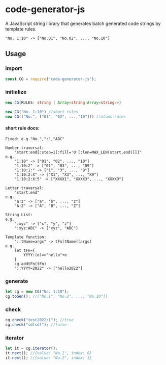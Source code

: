 # code-generator-js

A JavaScript string library that generates batch generated code strings by template rules.

`"No. 1:10" -> ["No.01", "No.02", ..., "No.10"]`

## Usage

### import

```typescript
const CG = require("code-generator-js");
```

### initialize

```typescript
new CG(RULES: string | Array<string|Array<string>>)

new CG("No. 1:10") //short rules
new CG(["No.", ["01", "02", ...,"10"]]) //atoms rules
```

#### short rule docs:

```
Fixed: e.g."No.",":","ABC"

Number traversal:
    "start:end[:step=1[:fill='0'[:len=MAX_LEN(start,end)]]]"
e.g.
    "1:10" -> ["01", "02", ..., "10"]
    "1:10:2" -> ["01", "03", ..., "09"]
    "1:10:1:" -> ["1", "3", ..., "9"]
    "1:10:2:X" -> ["X1", "X3", ..., "X9"]
    "1:10:2:X:5" -> ["XXXX1", "XXXX3", ..., "XXXX9"]

Letter traversal:
    "start:end"
e.g.
    "a:z" -> ["a", "b", ..., "z"]
    "A:Z" -> ["A", "B", ..., "Z"]

String List:
e.g.
    ":xyz" -> ["x", "y", "z"]
    ":xyz:ABC" -> ["xyz", "ABC"]

Template function:
    "::tName=args" -> tFn[tName](args)
e.g.
    let tFn={
        YYYY:(o)=>"hello"+o
    }
    cg.addtFn(tFn)
    "::YYYY=2022" -> ["hello2022"]
```

### generate

```typescript
let cg = new CG("No. 1:10");
cg.toGen(); //["No.1", "No.2", ..., "No.10"]]
```

### check

```typescript
cg.check("test2022:1"); //true
cg.check("sdfsdf"); //false
```

### iterator

```typescript
let it = cg.iterator();
it.next(); //{value: "No.1", index: 0}
it.next(); //{value: "No.2", index: 1}
```

## 